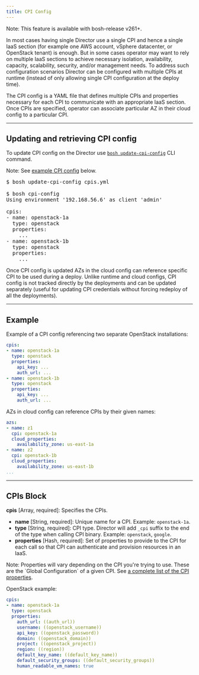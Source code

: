 ```yaml
---
title: CPI Config
---
```


<p class="note">Note: This feature is available with bosh-release v261+.</p>

In most cases having single Director use a single CPI and hence a single IaaS section (for example one AWS account, vSphere datacenter, or OpenStack tenant) is enough. But in some cases operator may want to rely on multiple IaaS sections to achieve necessary isolation, availability, capacity, scalability, security, and/or management needs. To address such configuration scenarios  Director can be configured with multiple CPIs at runtime (instead of only allowing single CPI configuration at the deploy time).

The CPI config is a YAML file that defines multiple CPIs and properties necessary for each CPI to communicate with an appropriate IaaS section. Once CPIs are specified, operator can associate particular AZ in their cloud config to a particular CPI.

---
## <a id='update'></a> Updating and retrieving CPI config

To update CPI config on the Director use [`bosh update-cpi-config`](cli-v2.html#update-cpi-config) CLI command.

<p class="note">Note: See <a href="#example">example CPI config</a> below.</p>

<pre class="terminal">
$ bosh update-cpi-config cpis.yml

$ bosh cpi-config
Using environment '192.168.56.6' as client 'admin'

cpis:
- name: openstack-1a
  type: openstack
  properties:
    ...
- name: openstack-1b
  type: openstack
  properties:
    ...
</pre>

Once CPI config is updated AZs in the cloud config can reference specific CPI to be used during a deploy. Unlike runtime and cloud configs, CPI config is not tracked directly by the deployments and can be updated separately (useful for updating CPI credentials without forcing redeploy of all the deployments).

---
## <a id='example'></a> Example

Example of a CPI config referencing two separate OpenStack installations:

```yaml
cpis:
- name: openstack-1a
  type: openstack
  properties:
    api_key: ...
    auth_url: ...
- name: openstack-1b
  type: openstack
  properties:
    api_key: ...
    auth_url: ...
```

AZs in cloud config can reference CPIs by their given names:

```yaml
azs:
- name: z1
  cpi: openstack-1a
  cloud_properties:
    availability_zone: us-east-1a
- name: z2
  cpi: openstack-1b
  cloud_properties:
    availability_zone: us-east-1b
...
```

---
## <a id='cpis'></a> CPIs Block

**cpis** [Array, required]: Specifies the CPIs.

* **name** [String, required]: Unique name for a CPI. Example: `openstack-1a`.
* **type** [String, required]: CPI type. Director will add `_cpi` suffix to the end of the type when calling CPI binary. Example: `openstack`, `google`.
* **properties** [Hash, required]: Set of properties to provide to the CPI for each call so that CPI can authenticate and provision resources in an IaaS.

<p class="note">Note: Properties will vary depending on the CPI you're trying to use. These are the `Global Configuration` of a given CPI. See <a href="cpi-config.html#cpi-config">a complete list of the CPI properties</a>.</p>

OpenStack example:

```yaml
cpis:
- name: openstack-1a
  type: openstack
  properties:
    auth_url: ((auth_url))
    username: ((openstack_username))
    api_key: ((openstack_password))
    domain: ((openstack_domain))
    project: ((openstack_project))
    region: ((region))
    default_key_name: ((default_key_name))
    default_security_groups: ((default_security_groups))
    human_readable_vm_names: true
```
